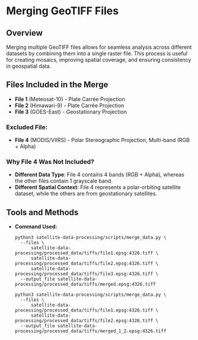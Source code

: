 # Merging GeoTIFF Files  

## Overview  
Merging multiple GeoTIFF files allows for seamless analysis across different datasets by combining them into a single raster file. This process is useful for creating mosaics, improving spatial coverage, and ensuring consistency in geospatial data.  

## Files Included in the Merge  
- **File 1** (Meteosat-10) - Plate Carrée Projection  
- **File 2** (Himawari-9) - Plate Carrée Projection  
- **File 3** (GOES-East) - Geostationary Projection  

### **Excluded File:**  
- **File 4** (MODIS/VIIRS) - Polar Stereographic Projection, Multi-band (RGB + Alpha)  

### **Why File 4 Was Not Included?**  
 - **Different Data Type**: File 4 contains 4 bands (RGB + Alpha), whereas the other files contain 1 grayscale band.
 - **Different Spatial Context**: File 4 represents a polar-orbiting satellite dataset, while the others are from geostationary satellites.

## Tools and Methods  
- **Command Used:**  
  ```shell
  python3 satellite-data-processing/scripts/merge_data.py \
    --files \
        satellite-data-processing/processed_data/tiffs/file1.epsg:4326.tiff \
        satellite-data-processing/processed_data/tiffs/file2.epsg:4326.tiff \
        satellite-data-processing/processed_data/tiffs/file3.epsg:4326.tiff \
    --output_file satellite-data-processing/processed_data/tiffs/merged.epsg:4326.tiff

  python3 satellite-data-processing/scripts/merge_data.py \
    --files \
        satellite-data-processing/processed_data/tiffs/file1.epsg:4326.tiff \
        satellite-data-processing/processed_data/tiffs/file2.epsg:4326.tiff \
    --output_file satellite-data-processing/processed_data/tiffs/merged_1_2.epsg:4326.tiff
  ``` 